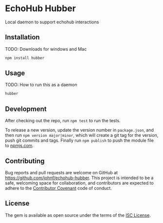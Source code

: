 # EchoHub Hubber

Local daemon to support echohub interactions

## Installation

TODO: Downloads for windows and Mac

``` bash
npm install hubber
```

## Usage

TODO: How to run this as a daemon

``` bash
hubber
```

## Development

After checking out the repo, run `npm test` to run the tests.

To release a new version, update the version number in `package.json`, and then run `npm version major|minor`, which will create a git tag for the version, push git commits and tags. Finally run `npm publish` to push the module file to [npmjs.com](https://npmjs.com).

## Contributing

Bug reports and pull requests are welcome on GitHub at https://github.com/johnf/echohub-hubber. This project is intended to be a safe, welcoming space for collaboration, and contributors are expected to adhere to the [Contributor Covenant](contributor-covenant.org) code of conduct.

## License

The gem is available as open source under the terms of the [ISC License](http://opensource.org/licenses/ISC).
